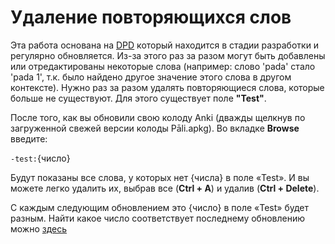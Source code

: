 # Удаление повторяющихся слов

Эта работа основана на [DPD](https://digitalpalidictionary.github.io/) который находится в стадии разработки и регулярно обновляется. Из-за этого раз за разом могут быть добавлены или отредактированы некоторые слова (например: слово 'pada' стало 'pada 1', т.к. было найдено другое значение этого слова в другом контексте). Нужно раз за разом удалять повторяющиеся слова, которые больше не существуют. Для этого существует поле **"Test"**.

После того, как вы обновили свою колоду Anki (дважды щелкнув по загруженной свежей версии колоды Pāli.apkg). Во вкладке **Browse** введите:

`-test:`{число}

Будут показаны все слова, у которых нет {числа} в поле «Test». И вы можете легко удалить их, выбрав все (**Ctrl + A**) и удалив (**Ctrl + Delete**). 

С каждым следующим обновлением это {число} в поле «Test» будет разным. Найти какое число соответствует последнему обновлению можно [здесь](https://github.com/sasanarakkha/study-tools/releases/latest)